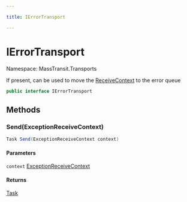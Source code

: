 ```yaml
---

title: IErrorTransport

---
```


# IErrorTransport

Namespace: MassTransit.Transports

If present, can be used to move the [ReceiveContext](../masstransit/receivecontext) to the error queue

```csharp
public interface IErrorTransport
```

## Methods

### **Send(ExceptionReceiveContext)**

```csharp
Task Send(ExceptionReceiveContext context)
```

#### Parameters

`context` [ExceptionReceiveContext](../masstransit/exceptionreceivecontext)<br/>

#### Returns

[Task](https://learn.microsoft.com/en-us/dotnet/api/system.threading.tasks.task)<br/>
